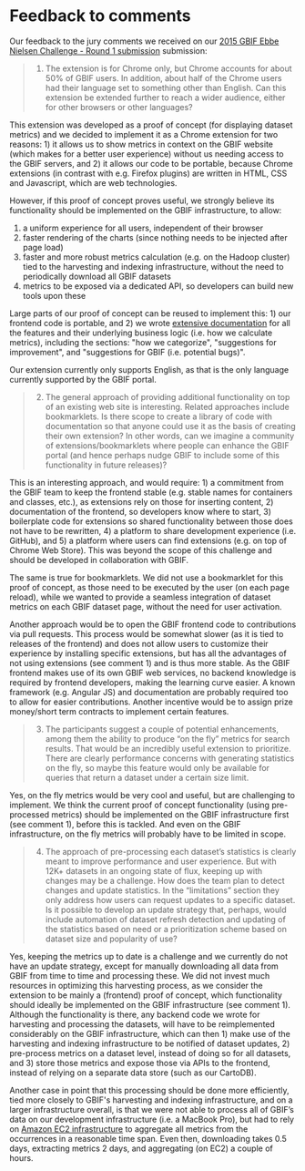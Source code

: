 # Feedback to comments

Our feedback to the jury comments we received on our [2015 GBIF Ebbe Nielsen Challenge - Round 1 submission](http://devpost.com/software/gbif-dataset-metrics) submission:

> 1) The extension is for Chrome only, but Chrome accounts for about 50% of GBIF users. In addition, about half of the Chrome users had their language set to something other than English. Can this extension be extended further to reach a wider audience, either for other browsers or other languages?

This extension was developed as a proof of concept (for displaying dataset metrics) and we decided to implement it as a Chrome extension for two reasons: 1) it allows us to show metrics in context on the GBIF website (which makes for a better user experience) without us needing access to the GBIF servers, and 2) it allows our code to be portable, because Chrome extensions (in contrast with e.g. Firefox plugins) are written in HTML, CSS and Javascript, which are web technologies.

However, if this proof of concept proves useful, we strongly believe its functionality should be implemented on the GBIF infrastructure, to allow:

1. a uniform experience for all users, independent of their browser
2. faster rendering of the charts (since nothing needs to be injected after page load)
3. faster and more robust metrics calculation (e.g. on the Hadoop cluster) tied to the harvesting and indexing infrastructure, without the need to periodically download all GBIF datasets
4. metrics to be exposed via a dedicated API, so developers can build new tools upon these

Large parts of our proof of concept can be reused to implement this: 1) our frontend code is portable, and 2) we wrote [extensive documentation](../documentation) for all the features and their underlying business logic (i.e. how we calculate metrics), including the sections: "how we categorize", "suggestions for improvement", and "suggestions for GBIF (i.e. potential bugs)".

Our extension currently only supports English, as that is the only language currently supported by the GBIF portal.

> 2) The general approach of providing additional functionality on top of an existing web site is interesting. Related approaches include bookmarklets. Is there scope to create a library of code with documentation so that anyone could use it as the basis of creating their own extension? In other words, can we imagine a community of extensions/bookmarklets where people can enhance the GBIF portal (and hence perhaps nudge GBIF to include some of this functionality in future releases)?

This is an interesting approach, and would require: 1) a commitment from the GBIF team to keep the frontend stable (e.g. stable names for containers and classes, etc.), as extensions rely on those for inserting content, 2) documentation of the frontend, so developers know where to start, 3) boilerplate code for extensions so shared functionality between those does not have to be rewritten, 4) a platform to share development experience (i.e. GitHub), and 5) a platform where users can find extensions (e.g. on top of Chrome Web Store). This was beyond the scope of this challenge and should be developed in collaboration with GBIF.

The same is true for bookmarklets. We did not use a bookmarklet for this proof of concept, as those need to be executed by the user (on each page reload), while we wanted to provide a seamless integration of dataset metrics on each GBIF dataset page, without the need for user activation.

Another approach would be to open the GBIF frontend code to contributions via pull requests. This process would be somewhat slower (as it is tied to releases of the frontend) and does not allow users to customize their experience by installing specific extensions, but has all the advantages of not using extensions (see comment 1) and is thus more stable. As the GBIF frontend makes use of its own GBIF web services, no backend knowledge is required by frontend developers, making the learning curve easier. A known framework (e.g. Angular JS) and documentation are probably required too to allow for easier contributions. Another incentive would be to assign prize money/short term contracts to implement certain features.

> 3) The participants suggest a couple of potential enhancements, among them the ability to produce “on the fly” metrics for search results. That would be an incredibly useful extension to prioritize. There are clearly performance concerns with generating statistics on the fly, so maybe this feature would only be available for queries that return a dataset under a certain size limit.

Yes, on the fly metrics would be very cool and useful, but are challenging to implement. We think the current proof of concept functionality (using pre-processed metrics) should be implemented on the GBIF infrastructure first (see comment 1), before this is tackled. And even on the GBIF infrastructure, on the fly metrics will probably have to be limited in scope.

> 4) The approach of pre-processing each dataset’s statistics is clearly meant to improve performance and user experience. But with 12K+ datasets in an ongoing state of flux, keeping up with changes may be a challenge. How does the team plan to detect changes and update statistics. In the “limitations” section they only address how users can request updates to a specific dataset. Is it possible to develop an update strategy that, perhaps, would include automation of dataset refresh detection and updating of the statistics based on need or a prioritization scheme based on dataset size and popularity of use?

Yes, keeping the metrics up to date is a challenge and we currently do not have an update strategy, except for manually downloading all data from GBIF from time to time and processing these. We did not invest much resources in optimizing this harvesting process, as we consider the extension to be mainly a (frontend) proof of concept, which functionality should ideally be implemented on the GBIF infrastructure (see comment 1). Although the functionality is there, any backend code we wrote for harvesting and processing the datasets, will have to be reimplemented considerably on the GBIF infrastructure, which can then 1) make use of the harvesting and indexing infrastructure to be notified of dataset updates, 2) pre-process metrics on a dataset level, instead of doing so for all datasets, and 3) store those metrics and expose those via APIs to the frontend, instead of relying on a separate data store (such as our CartoDB).

Another case in point that this processing should be done more efficiently, tied more closely to GBIF's harvesting and indexing infrastructure, and on a larger infrastructure overall, is that we were not able to process all of GBIF’s data on our development infrastructure (i.e. a MacBook Pro), but had to rely on [Amazon EC2 infrastructure](https://aws.amazon.com/ec2/) to aggregate all metrics from the occurrences in a reasonable time span. Even then, downloading takes 0.5 days, extracting metrics 2 days, and aggregating (on EC2) a couple of hours.
